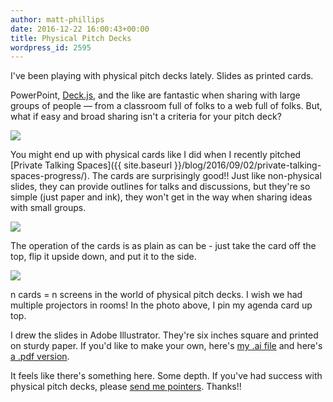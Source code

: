 ```yaml
---
author: matt-phillips
date: 2016-12-22 16:00:43+00:00
title: Physical Pitch Decks
wordpress_id: 2595
---
```


I've been playing with physical pitch decks lately. Slides as printed cards.

PowerPoint, [Deck.js](http://imakewebthings.com/deck.js/), and the like are fantastic when sharing with large groups of people — from a classroom full of folks to a web full of folks. But, what if easy and broad sharing isn't a criteria for your pitch deck?

![](https://lil-blog-media.s3.amazonaws.com/2016/12/pitch-med.gif)

You might end up with physical cards like I did when I recently pitched [Private Talking Spaces]({{ site.baseurl }}/blog/2016/09/02/private-talking-spaces-progress/). The cards are surprisingly good!! Just like non-physical slides, they can provide outlines for talks and discussions, but they're so simple (just paper and ink), they won't get in the way when sharing ideas with small groups.

![](https://lil-blog-media.s3.amazonaws.com/2016/12/IMG_7287.jpg)

The operation of the cards is as plain as can be - just take the card off the top, flip it upside down, and put it to the side.

![](https://lil-blog-media.s3.amazonaws.com/2016/12/IMG_7289.jpg)

n cards = n screens in the world of physical pitch decks. I wish we had multiple projectors in rooms! In the photo above, I pin my agenda card up top.

I drew the slides in Adobe Illustrator. They're six inches square and printed on sturdy paper. If you'd like to make your own, here's [my .ai file](https://lil-blog-media.s3.amazonaws.com/pts-pitch.ai) and here's [a .pdf version](https://lil-blog-media.s3.amazonaws.com/pts-pitch.pdf).

It feels like there's something here. Some depth. If you've had success with physical pitch decks, please [send me pointers](mailto:mphillips@law.harvard.edu). Thanks!!

